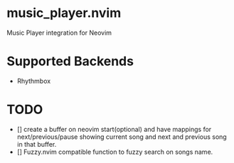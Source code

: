 # music_player.nvim
Music Player integration for Neovim

# Supported Backends
- Rhythmbox


# TODO
- [] create a buffer on neovim start(optional) and have mappings for next/previous/pause showing current song and next and previous song in that buffer.
- [] Fuzzy.nvim compatible function to fuzzy search on songs name.
